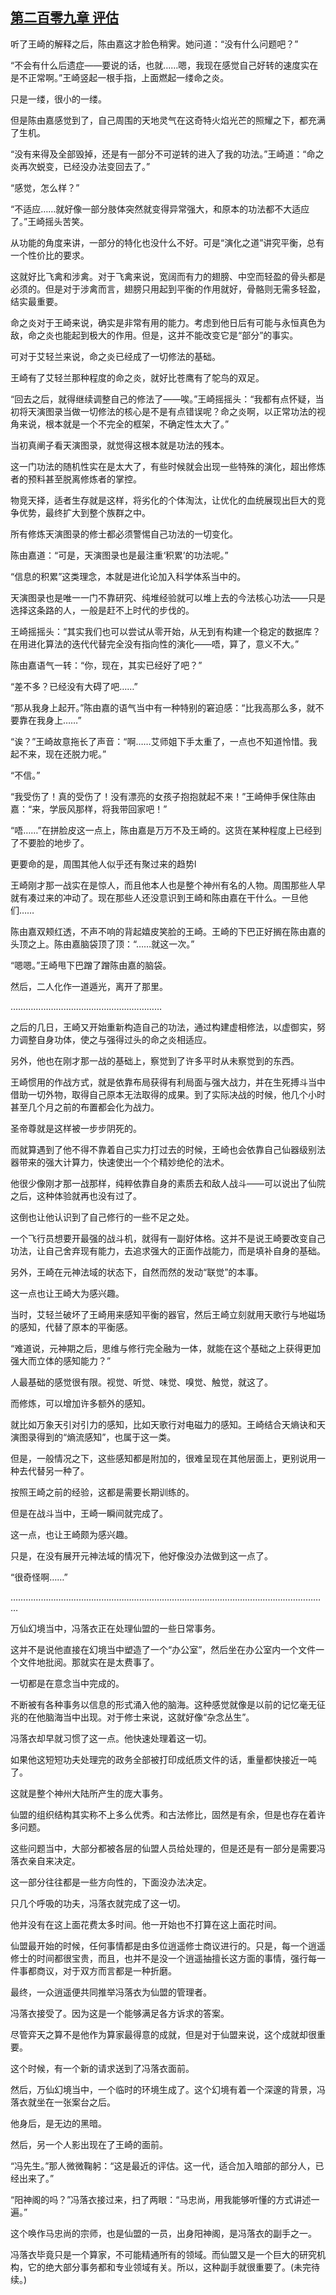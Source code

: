## [第二百零九章 评估](https://www.xxbiquge.com/11_11207/9104538.html)


  听了王崎的解释之后，陈由嘉这才脸色稍霁。她问道：“没有什么问题吧？”

  “不会有什么后遗症——要说的话，也就……嗯，我现在感觉自己好转的速度实在是不正常啊。”王崎竖起一根手指，上面燃起一缕命之炎。

  只是一缕，很小的一缕。

  但是陈由嘉感觉到了，自己周围的天地灵气在这奇特火焰光芒的照耀之下，都充满了生机。

  “没有来得及全部毁掉，还是有一部分不可逆转的进入了我的功法。”王崎道：“命之炎再次蜕变，已经没办法变回去了。”

  “感觉，怎么样？”

  “不适应……就好像一部分肢体突然就变得异常强大，和原本的功法都不大适应了。”王崎摇头苦笑。

  从功能的角度来讲，一部分的特化也没什么不好。可是“演化之道”讲究平衡，总有一个性价比的要求。

  这就好比飞禽和涉禽。对于飞禽来说，宽阔而有力的翅膀、中空而轻盈的骨头都是必须的。但是对于涉禽而言，翅膀只用起到平衡的作用就好，骨骼则无需多轻盈，结实最重要。

  命之炎对于王崎来说，确实是非常有用的能力。考虑到他日后有可能与永恒真色为敌，命之炎也能起到极大的作用。但是，这并不能改变它是“部分”的事实。

  可对于艾轻兰来说，命之炎已经成了一切修法的基础。

  王崎有了艾轻兰那种程度的命之炎，就好比苍鹰有了鸵鸟的双足。

  “回去之后，就得继续调整自己的修法了——唉。”王崎摇摇头：“我都有点怀疑，当初将天演图录当做一切修法的核心是不是有点错误呢？命之炎啊，以正常功法的视角来说，根本就是一个不完全的框架，不确定性太大了。”

  当初真阐子看天演图录，就觉得这根本就是功法的残本。

  这一门功法的随机性实在是太大了，有些时候就会出现一些特殊的演化，超出修炼者的预料甚至脱离修炼者的掌控。

  物竞天择，适者生存就是这样，将劣化的个体淘汰，让优化的血统展现出巨大的竞争优势，最终扩大到整个族群之中。

  所有修炼天演图录的修士都必须警惕自己功法的一切变化。

  陈由嘉道：“可是，天演图录也是最注重‘积累’的功法呢。”

  “信息的积累”这类理念，本就是进化论加入科学体系当中的。

  天演图录也是唯一一门不靠研究、纯堆经验就可以堆上去的今法核心功法——只是选择这条路的人，一般是赶不上时代的步伐的。

  王崎摇摇头：“其实我们也可以尝试从零开始，从无到有构建一个稳定的数据库？在用进化算法的迭代代替完全没有指向性的演化——唔，算了，意义不大。”

  陈由嘉语气一转：“你，现在，其实已经好了吧？”

  “差不多？已经没有大碍了吧……”

  “那从我身上起开。”陈由嘉的语气当中有一种特别的窘迫感：“比我高那么多，就不要靠在我身上……”

  “诶？”王崎故意拖长了声音：“啊……艾师姐下手太重了，一点也不知道怜惜。我起不来，现在还脱力呢。”

  “不信。”

  “我受伤了！真的受伤了！没有漂亮的女孩子抱抱就起不来！”王崎伸手保住陈由嘉：“来，学辰风那样，将我带回家吧！”

  “唔……”在拼脸皮这一点上，陈由嘉是万万不及王崎的。这货在某种程度上已经到了不要脸的地步了。

  更要命的是，周围其他人似乎还有聚过来的趋势l

  王崎刚才那一战实在是惊人，而且他本人也是整个神州有名的人物。周围那些人早就有凑过来的冲动了。现在那些人还没意识到王崎和陈由嘉在干什么。一旦他们……

  陈由嘉双颊红透，不声不响的背起嬉皮笑脸的王崎。王崎的下巴正好搁在陈由嘉的头顶之上。陈由嘉脑袋顶了顶：“……就这一次。”

  “嗯嗯。”王崎甩下巴蹭了蹭陈由嘉的脑袋。

  然后，二人化作一道遁光，离开了那里。

  ……………………………………………………

  之后的几日，王崎又开始重新构造自己的功法，通过构建虚相修法，以虚御实，努力调整自身功体，使之与强得过头的命之炎相适应。

  另外，他也在刚才那一战的基础上，察觉到了许多平时从未察觉到的东西。

  王崎惯用的作战方式，就是依靠布局获得有利局面与强大战力，并在生死搏斗当中借助一切外物，取得自己原本无法取得的成果。到了实际决战的时候，他几个小时甚至几个月之前的布置都会化为战力。

  圣帝尊就是这样被一步步阴死的。

  而就算遇到了他不得不靠着自己实力打过去的时候，王崎也会依靠自己仙器级别法器带来的强大计算力，快速使出一个个精妙绝伦的法术。

  他很少像刚才那一战那样，纯粹依靠自身的素质去和敌人战斗——可以说出了仙院之后，这种体验就再也没有过了。

  这倒也让他认识到了自己修行的一些不足之处。

  一个飞行员想要开最强的战斗机，就得有一副好体格。这并不是说王崎要改变自己功法，让自己舍弃现有能力，去追求强大的正面作战能力，而是填补自身的基础。

  另外，王崎在元神法域的状态下，自然而然的发动“联觉”的本事。

  这一点也让王崎大为感兴趣。

  当时，艾轻兰破坏了王崎用来感知平衡的器官，然后王崎立刻就用天歌行与地磁场的感知，代替了原本的平衡感。

  “难道说，元神期之后，思维与修行完全融为一体，就能在这个基础之上获得更加强大而立体的感知能力？”

  人最基础的感觉很有限。视觉、听觉、味觉、嗅觉、触觉，就这了。

  而修炼，可以增加许多额外的感知。

  就比如万象天引对引力的感知，比如天歌行对电磁力的感知。王崎结合天熵诀和天演图录得到的“熵流感知”，也属于这一类。

  但是，一般情况之下，这些感知都是附加的，很难呈现在其他层面上，更别说用一种去代替另一种了。

  按照王崎之前的经验，这都是需要长期训练的。

  但是在战斗当中，王崎一瞬间就完成了。

  这一点，也让王崎颇为感兴趣。

  只是，在没有展开元神法域的情况下，他好像没办法做到这一点了。

  “很奇怪啊……”

  ………………………………………………………………………………………………………………

  万仙幻境当中，冯落衣正在处理仙盟的一些日常事务。

  这并不是说他直接在幻境当中塑造了一个“办公室”，然后坐在办公室内一个文件一个文件地批阅。那就实在是太费事了。

  一切都是在意念当中完成的。

  不断被有各种事务以信息的形式涌入他的脑海。这种感觉就像是以前的记忆毫无征兆的在他脑海当中出现。对于修士来说，这就好像“杂念丛生”。

  冯落衣却早就习惯了这一点。他快速处理着这一切。

  如果他这短短功夫处理完的政务全部被打印成纸质文件的话，重量都快接近一吨了。

  这就是整个神州大陆所产生的庞大事务。

  仙盟的组织结构其实称不上多么优秀。和古法修比，固然是有余，但是也存在着许多问题。

  这些问题当中，大部分都被各层的仙盟人员给处理的，但是还是有一部分是需要冯落衣亲自来决定。

  这一部分往往都是一些方向性的，下面没办法决定。

  只几个呼吸的功夫，冯落衣就完成了这一切。

  他并没有在这上面花费太多时间。他一开始也不打算在这上面花时间。

  仙盟最开始的时候，任何事情都是由多位逍遥修士商议进行的。只是，每一个逍遥修士的时间都很宝贵，而且，也并不是没一个逍遥抽擅长这方面的事情，强行每一件事都商议，对于双方而言都是一种折磨。

  最终，一众逍遥便共同推举冯落衣为仙盟的管理者。

  冯落衣接受了。因为这是一个能够满足各方诉求的答案。

  尽管弈天之算不是他作为算家最得意的成就，但是对于仙盟来说，这个成就却很重要。

  这个时候，有一个新的请求送到了冯落衣面前。

  然后，万仙幻境当中，一个临时的环境生成了。这个幻境有着一个深邃的背景，冯落衣就坐在一张案台之后。

  他身后，是无边的黑暗。

  然后，另一个人影出现在了王崎的面前。

  “冯先生。”那人微微鞠躬：“这是最近的评估。这一代，适合加入暗部的部分人，已经出来了。”

  “阳神阁的吗？”冯落衣接过来，扫了两眼：“马忠尚，用我能够听懂的方式讲述一遍。”

  这个唤作马忠尚的宗师，也是仙盟的一员，出身阳神阁，是冯落衣的副手之一。

  冯落衣毕竟只是一个算家，不可能精通所有的领域。而仙盟又是一个巨大的研究机构，它的绝大部分事务都和专业领域有关。所以，这种副手就很重要了。(未完待续。)
